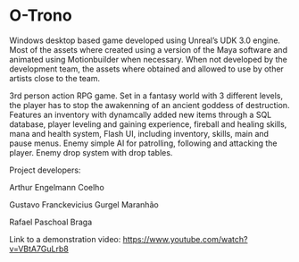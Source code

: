 # O-Trono
Windows desktop based game developed using Unreal’s UDK 3.0 engine. Most of the assets where created using a version of the Maya software and animated using Motionbuilder when necessary. When not developed by the development team, the assets where obtained and allowed to use by other artists close to the team.

3rd person action RPG game. Set in a fantasy world with 3 different levels, the player has to stop the awakenning of an ancient goddess of destruction. Features an inventory with dynamcally added new items through a SQL database, player leveling and gaining experience, fireball and healing skills, mana and health system, Flash UI, including inventory, skills, main and pause menus. Enemy simple AI for patrolling, following and attacking the player. Enemy drop system with drop tables.

Project developers:

Arthur Engelmann Coelho

Gustavo Franckevicius Gurgel Maranhão

Rafael Paschoal Braga

Link to a demonstration video: https://www.youtube.com/watch?v=VBtA7GuLrb8
